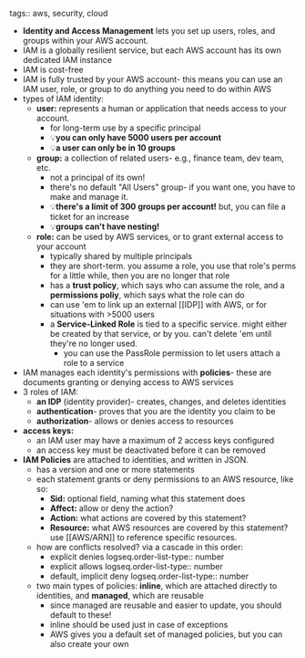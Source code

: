 tags:: aws, security, cloud

- **Identity and Access Management** lets you set up users, roles, and groups within your AWS account.
- IAM is a globally resilient service, but each AWS account has its own dedicated IAM instance
- IAM is cost-free
- IAM is fully trusted by your AWS account- this means you can use an IAM user, role, or group to do anything you need to do within AWS
- types of IAM identity:
	- **user:** represents a human or application that needs access to your account.
		- for long-term use by a specific principal
		- 💡**you can only have 5000 users per account**
		- 💡**a user can only be in 10 groups**
	- **group:** a collection of related users- e.g., finance team, dev team, etc.
		- not a principal of its own!
		- there's no default "All Users" group- if you want one, you have to make and manage it.
		- 💡**there's a limit of 300 groups per account!** but, you can file a ticket for an increase
		- 💡**groups can't have nesting!**
	- **role:** can be used by AWS services, or to grant external access to your account
		- typically shared by multiple principals
		- they are short-term. you assume a role, you use that role's perms for a little while, then you are no longer that role
		- has a **trust policy**, which says who can assume the role, and a **permissions poliy**, which says what the role can do
		- can use 'em to link up an external [[IDP]] with AWS, or for situations with >5000 users
		- a **Service-Linked Role** is tied to a specific service. might either be created by that service, or by you. can't delete 'em until they're no longer used.
			- you can use the PassRole permission to let users attach a role to a service
- IAM manages each identity's permissions with **policies**- these are documents granting or denying access to AWS services
- 3 roles of IAM:
	- **an IDP** (identity provider)- creates, changes, and deletes identities
	- **authentication**- proves that you are the identity you claim to be
	- **authorization**- allows or denies access to resources
- **access keys:**
	- an IAM user may have a maximum of 2 access keys configured
	- an access key must be deactivated before it can be removed
- **IAM Policies** are attached to identities, and written in JSON.
	- has a version and one or more statements
	- each statement grants or deny permissions to an AWS resource, like so:
		- **Sid:** optional field, naming what this statement does
		- **Affect:** allow or deny the action?
		- **Action:** what actions are covered by this statement?
		- **Resource:** what AWS resources are covered by this statement? use [[AWS/ARN]] to reference specific resources.
	- how are conflicts resolved? via a cascade in this order:
		- explicit denies
		  logseq.order-list-type:: number
		- explicit allows
		  logseq.order-list-type:: number
		- default, implicit deny
		  logseq.order-list-type:: number
	- two main types of policies: **inline**, which are attached directly to identities, and **managed**, which are reusable
		- since managed are reusable and easier to update, you should default to these!
		- inline should be used just in case of exceptions
		- AWS gives you a default set of managed policies, but you can also create your own